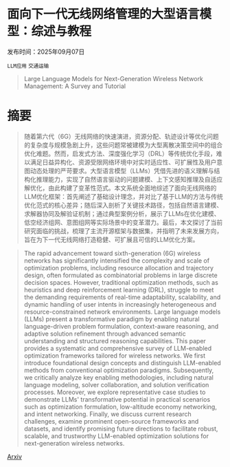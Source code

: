 # 面向下一代无线网络管理的大型语言模型：综述与教程

发布时间：2025年09月07日

`LLM应用` `交通运输`

> Large Language Models for Next-Generation Wireless Network Management: A Survey and Tutorial

# 摘要

> 随着第六代（6G）无线网络的快速演进，资源分配、轨迹设计等优化问题的复杂度与规模急剧上升，这些问题常被建模为大型离散决策空间中的组合优化难题。然而，启发式方法、深度强化学习（DRL）等传统优化手段，难以满足日益异构化、资源受限网络环境中对实时适应性、可扩展性及用户意图动态处理的严苛要求。大型语言模型（LLMs）凭借先进的语义理解与结构化推理能力，实现了自然语言驱动的问题建模、上下文感知推理及自适应解优化，由此构建了变革性范式。本文系统全面地综述了面向无线网络的LLM优化框架：首先阐述了基础设计理念，并对比了基于LLM的方法与传统优化范式的核心差异；随后深入剖析了关键技术路径，包括自然语言建模、求解器协同及解验证机制；通过典型案例分析，展示了LLMs在优化建模、低空经济组网、意图组网等实际场景中的变革潜力。最后，本文探讨了当前研究面临的挑战，梳理了主流开源框架与数据集，并指明了未来发展方向，旨在为下一代无线网络打造稳健、可扩展且可信的LLM优化方案。

> The rapid advancement toward sixth-generation (6G) wireless networks has significantly intensified the complexity and scale of optimization problems, including resource allocation and trajectory design, often formulated as combinatorial problems in large discrete decision spaces. However, traditional optimization methods, such as heuristics and deep reinforcement learning (DRL), struggle to meet the demanding requirements of real-time adaptability, scalability, and dynamic handling of user intents in increasingly heterogeneous and resource-constrained network environments. Large language models (LLMs) present a transformative paradigm by enabling natural language-driven problem formulation, context-aware reasoning, and adaptive solution refinement through advanced semantic understanding and structured reasoning capabilities. This paper provides a systematic and comprehensive survey of LLM-enabled optimization frameworks tailored for wireless networks. We first introduce foundational design concepts and distinguish LLM-enabled methods from conventional optimization paradigms. Subsequently, we critically analyze key enabling methodologies, including natural language modeling, solver collaboration, and solution verification processes. Moreover, we explore representative case studies to demonstrate LLMs' transformative potential in practical scenarios such as optimization formulation, low-altitude economy networking, and intent networking. Finally, we discuss current research challenges, examine prominent open-source frameworks and datasets, and identify promising future directions to facilitate robust, scalable, and trustworthy LLM-enabled optimization solutions for next-generation wireless networks.

[Arxiv](https://arxiv.org/abs/2509.05946)